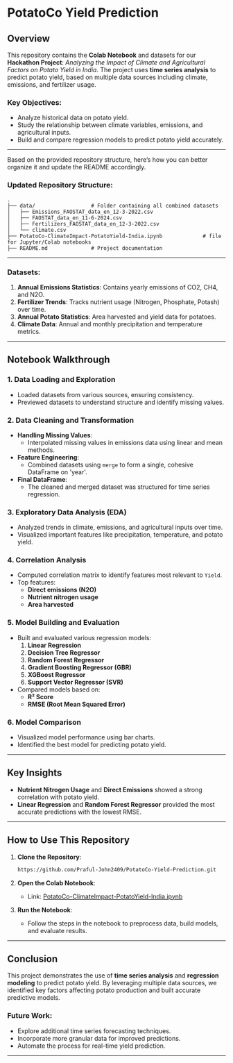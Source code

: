 # PotatoCo Yield Prediction

## Overview
This repository contains the **Colab Notebook** and datasets for our **Hackathon Project**: _Analyzing the Impact of Climate and Agricultural Factors on Potato Yield in India_. The project uses **time series analysis** to predict potato yield, based on multiple data sources including climate, emissions, and fertilizer usage.

### Key Objectives:
- Analyze historical data on potato yield.
- Study the relationship between climate variables, emissions, and agricultural inputs.
- Build and compare regression models to predict potato yield accurately.

---

Based on the provided repository structure, here’s how you can better organize it and update the README accordingly.

### Updated Repository Structure:

```
.
├── data/                  # Folder containing all combined datasets
│   ├── Emissions_FAOSTAT_data_en_12-3-2022.csv
│   ├── FAOSTAT_data_en_11-6-2024.csv
│   ├── Fertilizers_FAOSTAT_data_en_12-3-2022.csv
│   └── climate.csv
├── PotatoCo-ClimateImpact-PotatoYield-India.ipynb             # file for Jupyter/Colab notebooks
├── README.md              # Project documentation
```
---


### Datasets:
1. **Annual Emissions Statistics**: Contains yearly emissions of CO2, CH4, and N2O.
2. **Fertilizer Trends**: Tracks nutrient usage (Nitrogen, Phosphate, Potash) over time.
3. **Annual Potato Statistics**: Area harvested and yield data for potatoes.
4. **Climate Data**: Annual and monthly precipitation and temperature metrics.

---

## Notebook Walkthrough

### 1. **Data Loading and Exploration**
   - Loaded datasets from various sources, ensuring consistency.
   - Previewed datasets to understand structure and identify missing values.

### 2. **Data Cleaning and Transformation**
   - **Handling Missing Values**:
     - Interpolated missing values in emissions data using linear and mean methods.
   - **Feature Engineering**:
     - Combined datasets using `merge` to form a single, cohesive DataFrame on 'year'.
   - **Final DataFrame**:
     - The cleaned and merged dataset was structured for time series regression.

### 3. **Exploratory Data Analysis (EDA)**
   - Analyzed trends in climate, emissions, and agricultural inputs over time.
   - Visualized important features like precipitation, temperature, and potato yield.

### 4. **Correlation Analysis**
   - Computed correlation matrix to identify features most relevant to `Yield`.
   - Top features:
     - **Direct emissions (N2O)**
     - **Nutrient nitrogen usage**
     - **Area harvested**

### 5. **Model Building and Evaluation**
   - Built and evaluated various regression models:
     1. **Linear Regression**
     2. **Decision Tree Regressor**
     3. **Random Forest Regressor**
     4. **Gradient Boosting Regressor (GBR)**
     5. **XGBoost Regressor**
     6. **Support Vector Regressor (SVR)**
   - Compared models based on:
     - **R² Score**
     - **RMSE (Root Mean Squared Error)**

### 6. **Model Comparison**
   - Visualized model performance using bar charts.
   - Identified the best model for predicting potato yield.

---

## Key Insights
- **Nutrient Nitrogen Usage** and **Direct Emissions** showed a strong correlation with potato yield.
- **Linear Regression** and **Random Forest Regressor** provided the most accurate predictions with the lowest RMSE.

---

## How to Use This Repository

1. **Clone the Repository**:
   ```bash
   https://github.com/Praful-John2409/PotatoCo-Yield-Prediction.git
   ```
   
2. **Open the Colab Notebook**:
   - Link: [PotatoCo-ClimateImpact-PotatoYield-India.ipynb]([https://colab.research.google.com/drive/some-notebook-link](https://colab.research.google.com/drive/1Q9pjNmqGZ11Qrna1ZOyZ9nU8B9rnMqD8?usp=sharing))
   
3. **Run the Notebook**:
   - Follow the steps in the notebook to preprocess data, build models, and evaluate results.

---

## Conclusion
This project demonstrates the use of **time series analysis** and **regression modeling** to predict potato yield. By leveraging multiple data sources, we identified key factors affecting potato production and built accurate predictive models.

### Future Work:
- Explore additional time series forecasting techniques.
- Incorporate more granular data for improved predictions.
- Automate the process for real-time yield prediction.

---

